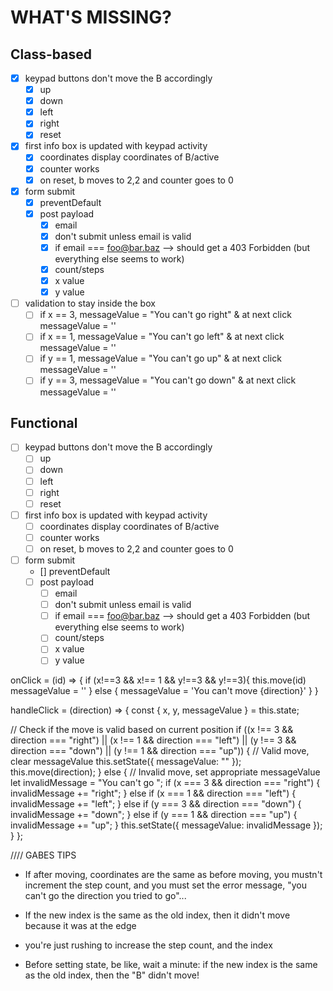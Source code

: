 # WHAT'S MISSING?

## Class-based

- [x] keypad buttons don't move the B accordingly
  - [x] up
  - [x] down
  - [x] left
  - [x] right
  - [x] reset
- [x] first info box is updated with keypad activity
  - [x] coordinates display coordinates of B/active
  - [x] counter works
  - [x] on reset, b moves to 2,2 and counter goes to 0
- [x] form submit
  - [x] preventDefault
  - [x] post payload
    - [x] email
    - [x] don't submit unless email is valid
    - [x] if email === foo@bar.baz --> should get a 403 Forbidden (but everything else seems to work)
    - [x] count/steps
    - [x] x value
    - [x] y value
- [ ] validation to stay inside the box
  - [ ] if x == 3, messageValue = "You can't go right" & at next click messageValue = ''
  - [ ] if x == 1, messageValue = "You can't go left" & at next click messageValue = ''
  - [ ] if y == 1, messageValue = "You can't go up" & at next click messageValue = ''
  - [ ] if y == 3, messageValue = "You can't go down" & at next click messageValue = ''

## Functional

- [ ] keypad buttons don't move the B accordingly
  - [ ] up
  - [ ] down
  - [ ] left
  - [ ] right
  - [ ] reset
- [ ] first info box is updated with keypad activity
  - [ ] coordinates display coordinates of B/active
  - [ ] counter works
  - [ ] on reset, b moves to 2,2 and counter goes to 0
- [ ] form submit
  - [] preventDefault
  - [ ] post payload
    - [ ] email
    - [ ] don't submit unless email is valid
    - [ ] if email === foo@bar.baz --> should get a 403 Forbidden (but everything else seems to work)
    - [ ] count/steps
    - [ ] x value
    - [ ] y value

onClick = (id) => {
if (x!==3 && x!== 1 && y!==3 && y!==3){
this.move(id)
messageValue = ''
} else {
messageValue = 'You can't move {direction}'
}
}

handleClick = (direction) => {
const { x, y, messageValue } = this.state;

// Check if the move is valid based on current position
if ((x !== 3 && direction === "right") || (x !== 1 && direction === "left") || (y !== 3 && direction === "down") || (y !== 1 && direction === "up")) {
// Valid move, clear messageValue
this.setState({ messageValue: "" });
this.move(direction);
} else {
// Invalid move, set appropriate messageValue
let invalidMessage = "You can't go ";
if (x === 3 && direction === "right") {
invalidMessage += "right";
} else if (x === 1 && direction === "left") {
invalidMessage += "left";
} else if (y === 3 && direction === "down") {
invalidMessage += "down";
} else if (y === 1 && direction === "up") {
invalidMessage += "up";
}
this.setState({ messageValue: invalidMessage });
}
};

//// GABES TIPS

- If after moving, coordinates are the same as before moving, you mustn't increment the step count, and you must set the error message, "you can't go the direction you tried to go"...

- If the new index is the same as the old index, then it didn't move because it was at the edge

- you're just rushing to increase the step count, and the index

- Before setting state, be like, wait a minute: if the new index is the same as the old index, then the "B" didn't move!

